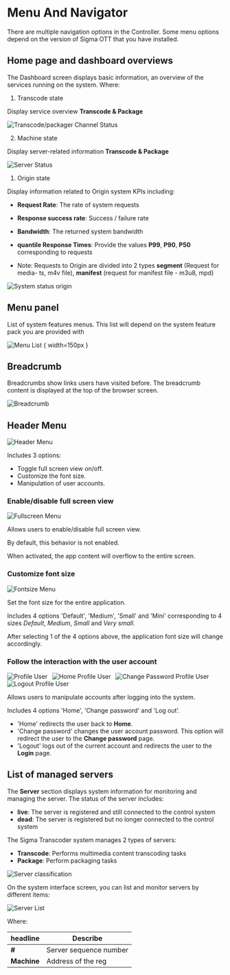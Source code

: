 # Menu And Navigator

There are multiple navigation options in the Controller. Some menu options depend on the version of Sigma OTT that you have installed.

## Home page and dashboard overviews

The Dashboard screen displays basic information, an overview of the services running on the system. Where:

1. Transcode state

Display service overview **Transcode & Package**

![Transcode/packager Channel Status](/images/media-live/um-dashboard/transcode.png)

2. Machine state

Display server-related information **Transcode & Package**

![Server Status](/images/media-live/um-dashboard/machine.png)

1. Origin state

Display information related to Origin system KPIs including:

- **Request Rate**: The rate of system requests

- **Response success rate**: Success / failure rate

- **Bandwidth**: The returned system bandwidth

- **quantile Response Times**: Provide the values **P99**, **P90**, **P50** corresponding to requests

- Note: Requests to Origin are divided into 2 types **segment** (Request for media- ts, m4v file), **manifest** (request for manifest file - m3u8, mpd)

![System status origin](/images/media-live/um-dashboard/origin.png)

## **Menu panel**

List of system features menus. This list will depend on the system feature pack you are provided with

![Menu List](/images/media-live/um-panel-menu.png) { width=150px }

## Breadcrumb

Breadcrumbs show links users have visited before. The breadcrumb content is displayed at the top of the browser screen.

![Breadcrumb](/images/media-live/um-breadcrumb/sample.png)

## Header Menu

![Header Menu](/images/media-live/um-header-menu/main.png)

Includes 3 options:

- Toggle full screen view on/off.
- Customize the font size.
- Manipulation of user accounts.

### Enable/disable full screen view

![Fullscreen Menu](/images/media-live/um-header-menu/fullscreen.jpg)

Allows users to enable/disable full screen view.

By default, this behavior is not enabled.

When activated, the app content will overflow to the entire screen.

### Customize font size

![Fontsize Menu](/images/media-live/um-header-menu/font-size.jpg)

Set the font size for the entire application.

Includes 4 options 'Default', 'Medium', 'Small' and 'Mini' corresponding to 4 sizes _Default_, _Medium_, _Small_ and _Very small_.

After selecting 1 of the 4 options above, the application font size will change accordingly.

### Follow the interaction with the user account

![Profile User](/images/media-live/um-header-menu/profile.jpg)&ensp;
![Home Profile User](/images/media-live/um-header-menu/home-profile.jpg)&ensp;
![Change Password Profile User](/images/media-live/um-header-menu/change-pwd-profile.jpg)&ensp;
![Logout Profile User](/images/media-live/um-header-menu/logout-profile.jpg)

Allows users to manipulate accounts after logging into the system.

Includes 4 options 'Home', 'Change password' and 'Log out'.

- 'Home' redirects the user back to **Home**.
- 'Change password' changes the user account password. This option will redirect the user to the **Change password** page.
- 'Logout' logs out of the current account and redirects the user to the **Login** page.

## List of managed servers

The **Server** section displays system information for monitoring and managing the server. The status of the server includes:

- **live**: The server is registered and still connected to the control system
- **dead**: The server is registered but no longer connected to the control system

The Sigma Transcoder system manages 2 types of servers:

- **Transcode**: Performs multimedia content transcoding tasks
- **Package**: Perform packaging tasks

![Server classification](/images/media-live/um-machine-tab.png)

On the system interface screen, you can list and monitor servers by different items:

![Server List](/images/media-live/um-machine-list.png)

Where:

| headline    | Describe                                                       |
| ----------- | -------------------------------------------------------------- |
| **#**       | Server sequence number                                         |
| **Machine** | Address of the reg
